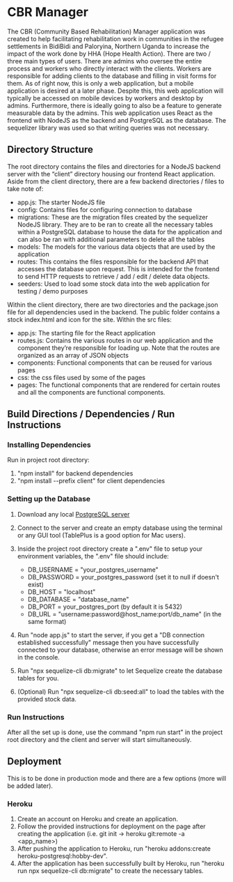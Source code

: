 # CBR Manager #

The CBR (Community Based Rehabilitation) Manager application was created to help facilitating rehabilitation work in communities in the refugee settlements in BidiBidi and Paloryina, Northern Uganda to increase the impact of the work done by HHA (Hope Health Action). There are two / three main types of users. There are admins who oversee the entire process and workers who directly interact with the clients. Workers are responsible for adding clients to the database and filling in visit forms for them.  As of right now, this is only a web application, but a mobile application is desired at a later phase. Despite this, this web application will typically be accessed on mobile devices by workers and desktop by admins. Furthermore, there is ideally going to also be a feature to generate measurable data by the admins. This web application uses React as the frontend with NodeJS as the backend and PostgreSQL as the database. The sequelizer library was used so that writing queries was not necessary.

## Directory Structure ##

The root directory contains the files and directories for a NodeJS backend server with the “client” directory housing our frontend React application. Aside from the client directory, there are a few backend directories / files to take note of:

-	app.js: The starter NodeJS file 
-   config: Contains files for configuring connection to database
-	migrations: These are the migration files created by the sequelizer NodeJS library. They are to be ran to create all the necessary tables within a PostgreSQL database to house the data for the application and can also be ran with additional parameters to delete all the tables
-	models: The models for the various data objects that are used by the application
-	routes: This contains the files responsible for the backend API that accesses the database upon request. This is intended for the frontend to send HTTP requests to retrieve / add / edit / delete data objects.
-	seeders: Used to load some stock data into the web application for testing / demo purposes

Within the client directory, there are two directories and the package.json file for all dependencies used in the backend. The public folder contains a stock index.html and icon for the site. Within the src files:

-	app.js: The starting file for the React application
-	routes.js: Contains the various routes in our web application and the component they’re responsible for loading up. Note that the routes are organized as an array of JSON objects
-	components: Functional components that can be reused for various pages
-	css: the css files used by some of the pages
-	pages: The functional components that are rendered for certain routes and all the components are functional components.

## Build Directions / Dependencies / Run Instructions ##

### Installing Dependencies ###

Run in project root directory:
1) "npm install" for backend dependencies
2) "npm install --prefix client" for client dependencies

### Setting up the Database ###

1) Download any local [PostgreSQL server](https://www.postgresql.org/download/)

2) Connect to the server and create an empty database using the terminal or any GUI tool (TablePlus is a good option for Mac users).

3) Inside the project root directory create a ".env" file to setup your environment variables, the ".env" file should include:
    - DB_USERNAME = "your_postgres_username"
    - DB_PASSWORD = your_postgres_password (set it to null if doesn't exist)
    - DB_HOST = "localhost"
    - DB_DATABASE = "database_name"
    - DB_PORT = your_postgres_port (by default it is 5432)
    - DB_URL = "username:password@host_name:port/db_name" (in the same format) 

4) Run "node app.js" to start the server, if you get a "DB connection established successfully" message then you have successfully connected to your database, otherwise an error message will be shown in the console.

5) Run "npx sequelize-cli db:migrate" to let Sequelize create the database tables for you.

6) (Optional) Run "npx sequelize-cli db:seed:all" to load the tables with the provided stock data.

### Run Instructions ###

After all the set up is done, use the command "npm run start" in the project root directory and the client and server will start simultaneously.

## Deployment ##

This is to be done in production mode and there are a few options (more will be added later).

### Heroku ###

1. Create an account on Heroku and create an application.
2. Follow the provided instructions for deployment on the page after creating the application (i.e. git init -> heroku git:remote -a <app_name>)
3. After pushing the application to Heroku, run "heroku addons:create heroku-postgresql:hobby-dev".
4. After the application has been successfully built by Heroku, run "heroku run npx sequelize-cli db:migrate" to create the necessary tables.
